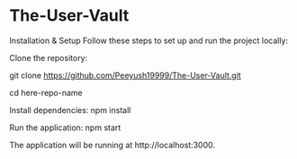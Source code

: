 # The-User-Vault

Installation & Setup
Follow these steps to set up and run the project locally:

Clone the repository:

git clone https://github.com/Peeyush19999/The-User-Vault.git

cd here-repo-name

Install dependencies:
npm install

Run the application:
npm start

The application will be running at http://localhost:3000.

